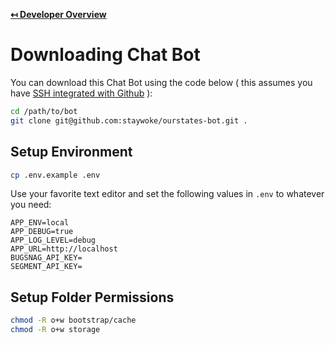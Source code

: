 **[↤ Developer Overview](../README.md)**

Downloading Chat Bot
===

You can download this Chat Bot using the code below ( this assumes you have [SSH integrated with Github](https://help.github.com/articles/adding-a-new-ssh-key-to-your-github-account/) ):

```bash
cd /path/to/bot
git clone git@github.com:staywoke/ourstates-bot.git .
```

Setup Environment
---

```bash
cp .env.example .env
```

Use your favorite text editor and set the following values in `.env` to whatever you need:

```
APP_ENV=local
APP_DEBUG=true
APP_LOG_LEVEL=debug
APP_URL=http://localhost
BUGSNAG_API_KEY=
SEGMENT_API_KEY=
```

Setup Folder Permissions
---

```bash
chmod -R o+w bootstrap/cache
chmod -R o+w storage
```
